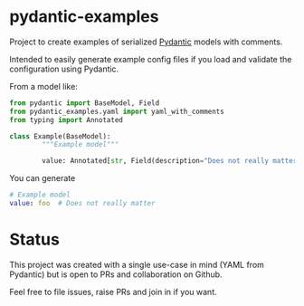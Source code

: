 # pydantic-examples

Project to create examples of serialized [Pydantic](https://docs.pydantic.dev/latest/) models with comments.

Intended to easily generate example config files if you load and validate the configuration using Pydantic.

From a model like:
```python
from pydantic import BaseModel, Field
from pydantic_examples.yaml import yaml_with_comments
from typing import Annotated

class Example(BaseModel):
        """Example model"""

        value: Annotated[str, Field(description="Does not really matter")] = "foo"
```

You can generate
```yaml
# Example model
value: foo  # Does not really matter
```

Status
======
This project was created with a single use-case in mind (YAML from Pydantic) but is open to PRs and collaboration on Github.

Feel free to file issues, raise PRs and join in if you want.
